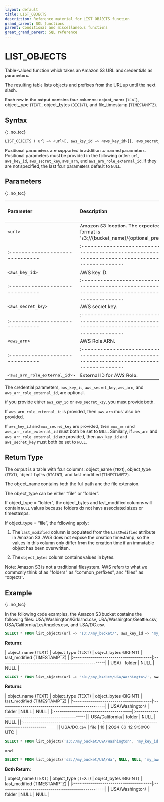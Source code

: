 ```yaml
---
layout: default
title: LIST_OBJECTS
description: Reference material for LIST_OBJECTS function
grand_parent: SQL functions
parent: Conditional and miscellaneous functions
great_grand_parent: SQL reference
---
```


# LIST_OBJECTS

Table-valued function which takes an Amazon S3 URL and credentials as parameters.

The resulting table lists objects and prefixes from the URL up until the next slash.

Each row in the output contains four columns:  object_name (`TEXT`), object_type (`TEXT`), object_bytes (`BIGINT`), and file_timestamp (`TIMESTAMPTZ`).

## Syntax

{: .no_toc}

```sql
LIST_OBJECTS ( url => <url>[, aws_key_id => <aws_key_id>][, aws_secret_key => <aws_secret_key>][, aws_arn => <aws_arn>][, aws_arn_role_external_id => <aws_arn_role_external_id>])
```

Positional parameters are supported in addition to named parameters. Positional parameters must be provided in the following order: `url`, `aws_key_id`, `aws_secret_key`, `aws_arn`, and `aws_arn_role_external_id`. If they are not specified, the last four parameters default to `NULL`.

## Parameters

{: .no_toc}

| Parameter                     | Description                                                                                      | Supported input types |
|:------------------------------|:-------------------------------------------------------------------------------------------------|:----------------------|
| `<url>`                       | Amazon S3 location. The expected format is 's3://{bucket_name}/{optional_prefix}'.               | `TEXT`                |
|:------------------------------|:-------------------------------------------------------------------------------------------------|:----------------------|
| `<aws_key_id>`                | AWS key ID.                                                                                      | `TEXT`                |
|:------------------------------|:-------------------------------------------------------------------------------------------------|:----------------------|
| `<aws_secret_key>`            | AWS secret key.                                                                                  | `TEXT`                |
|:------------------------------|:-------------------------------------------------------------------------------------------------|:----------------------|
| `<aws_arn>`                   | AWS Role ARN.                                                                                    | `TEXT`                |
|:------------------------------|:-------------------------------------------------------------------------------------------------|:----------------------|
| `<aws_arn_role_external_id>>` | External ID for AWS Role.                                                                        | `TEXT`                |

The credential parameters, `aws_key_id`, `aws_secret_key`, `aws_arn`, and `aws_arn_role_external_id`, are optional.

If you provide either `aws_key_id` or `aws_secret_key`, you must provide both.

If `aws_arn_role_external_id` is provided, then `aws_arn` must also be provided.

If `aws_key_id` and `aws_secret_key` are provided, then `aws_arn` and `aws_arn_role_external_id` must both be set to `NULL`. Similarly, if `aws_arn` and `aws_arn_role_external_id` are provided, then `aws_key_id` and `aws_secret_key` must both be set to `NULL`.

## Return Type

The output is a table with four columns: object_name (`TEXT`), object_type (`TEXT`), object_bytes (`BIGINT`), and last_modified (`TIMESTAMPTZ`).

The object_name contains both the full path and the file extension.

The object_type can be either “file” or “folder”.

If object_type = "folder", the object_bytes and last_modified columns will contain `NULL` values because folders do not have associated sizes or timestamps.

If object_type = “file”, the following apply:
1. The `last_modified` column is populated from the `LastModified` attribute in Amazon S3. AWS does not expose the creation timestamp, so the values in this column only differ from the creation time if an immutable object has been overwritten.

2. The `object_bytes` column contains values in bytes.

Note: Amazon S3 is not a traditional filesystem. AWS refers to what we commonly think of as "folders" as “common_prefixes”, and "files" as “objects”.

## Example

{: .no_toc}

In the following code examples, the Amazon S3 bucket contains the following files: USA/Washington/Kirkland.csv, USA/Washington/Seattle.csv, USA/California/LosAngeles.csv, and USA/DC.csv.

```sql
SELECT * FROM list_objects(url => 's3://my_bucket/', aws_key_id => 'my_key_id', aws_secret_key => 'my_secret_key')
```

**Returns**:

| object_name (TEXT) | object_type (TEXT) | object_bytes (BIGINT) |  last_modified (TIMESTAMPTZ) |
|:----------------------------------------|:-----------------------------------------------------|
| USA/               | folder             | NULL                  | NULL                         |

```sql
SELECT * FROM list_objects(url => 's3://my_bucket/USA/Washington/', aws_role_arn => 'my_aws_role_arn', aws_role_external_id => 'my_aws_role_external_id')
```

**Returns**:

| object_name (TEXT) | object_type (TEXT) | object_bytes (BIGINT) |  last_modified (TIMESTAMPTZ) |
|:----------------------------------------|:-----------------------------------------------------|
| USA/Washington/    | folder             | NULL                  | NULL                         |
|:----------------------------------------|:-----------------------------------------------------|
| USA/California/    | folder             | NULL                  | NULL                         |
|:----------------------------------------|:-----------------------------------------------------|
| USA/DC.csv         | file               | 10                    | 2024-06-12 9:30:00 UTC       |

```sql
SELECT * FROM list_objects('s3://my_bucket/USA/Washington', 'my_key_id', 'my_secret_key)
```

and

```sql
SELECT * FROM list_objects('s3://my_bucket/USA/Wa', NULL, NULL, 'my_aws_role_arn', 'my_aws_role_external_id')
```

**Both Return**:

| object_name (TEXT) | object_type (TEXT) | object_bytes (BIGINT) |  last_modified (TIMESTAMPTZ) | 
|:----------------------------------------|:-----------------------------------------------------|
| USA/Washington/    | folder             | NULL                  | NULL                         |

